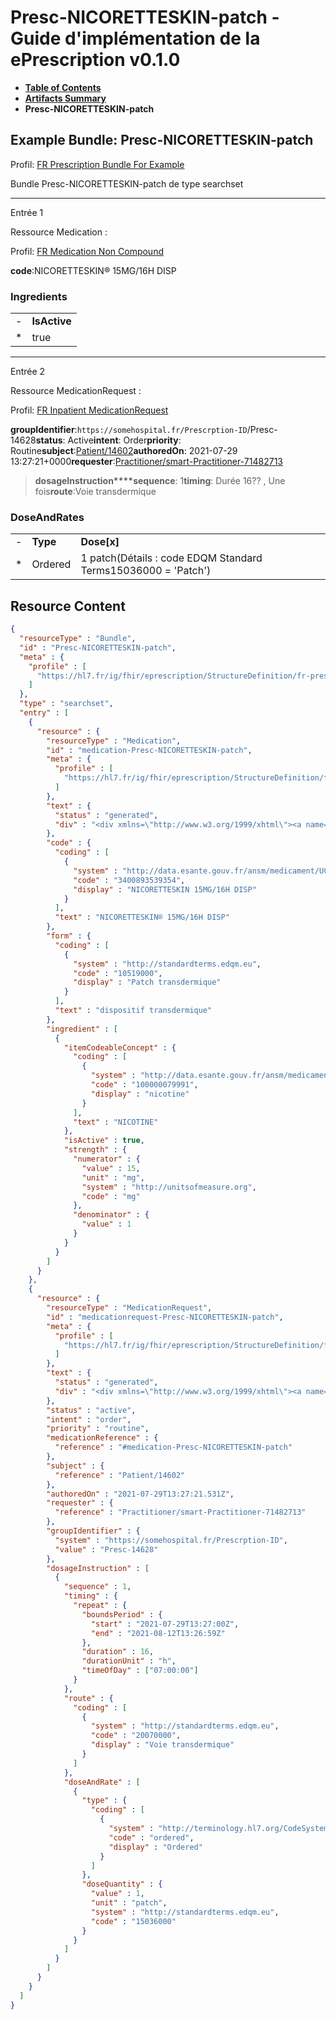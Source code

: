 # Presc-NICORETTESKIN-patch - Guide d'implémentation de la ePrescription v0.1.0

* [**Table of Contents**](toc.md)
* [**Artifacts Summary**](artifacts.md)
* **Presc-NICORETTESKIN-patch**

## Example Bundle: Presc-NICORETTESKIN-patch

Profil: [FR Prescription Bundle For Example](StructureDefinition-fr-prescription-bundle-for-example.md)

Bundle Presc-NICORETTESKIN-patch de type searchset

-------

Entrée 1

Ressource Medication :

> 

Profil: [FR Medication Non Compound](StructureDefinition-fr-medication-noncompound.md)

**code**:NICORETTESKIN® 15MG/16H DISP

### Ingredients

| | |
| :--- | :--- |
| - | **IsActive** |
| * | true |


-------

Entrée 2

Ressource MedicationRequest :

> 

Profil: [FR Inpatient MedicationRequest](StructureDefinition-fr-inpatient-medicationrequest.md)

**groupIdentifier**:`https://somehospital.fr/Prescrption-ID`/Presc-14628**status**: Active**intent**: Order**priority**: Routine**subject**:[Patient/14602](Patient/14602)**authoredOn**: 2021-07-29 13:27:21+0000**requester**:[Practitioner/smart-Practitioner-71482713](Practitioner/smart-Practitioner-71482713)
> **dosageInstruction****sequence**: 1**timing**: Durée 16?? , Une fois**route**:Voie transdermique

### DoseAndRates

| | | |
| :--- | :--- | :--- |
| - | **Type** | **Dose[x]** |
| * | Ordered | 1 patch(Détails : code EDQM Standard Terms15036000 = 'Patch') |





## Resource Content

```json
{
  "resourceType" : "Bundle",
  "id" : "Presc-NICORETTESKIN-patch",
  "meta" : {
    "profile" : [
      "https://hl7.fr/ig/fhir/eprescription/StructureDefinition/fr-prescription-bundle-for-example"
    ]
  },
  "type" : "searchset",
  "entry" : [
    {
      "resource" : {
        "resourceType" : "Medication",
        "id" : "medication-Presc-NICORETTESKIN-patch",
        "meta" : {
          "profile" : [
            "https://hl7.fr/ig/fhir/eprescription/StructureDefinition/fr-medication-noncompound"
          ]
        },
        "text" : {
          "status" : "generated",
          "div" : "<div xmlns=\"http://www.w3.org/1999/xhtml\"><a name=\"Medication_medication-Presc-NICORETTESKIN-patch\"> </a><p class=\"res-header-id\"><b>Narratif généré : Médication medication-Presc-NICORETTESKIN-patch</b></p><a name=\"medication-Presc-NICORETTESKIN-patch\"> </a><a name=\"hcmedication-Presc-NICORETTESKIN-patch\"> </a><div style=\"display: inline-block; background-color: #d9e0e7; padding: 6px; margin: 4px; border: 1px solid #8da1b4; border-radius: 5px; line-height: 60%\"><p style=\"margin-bottom: 0px\"/><p style=\"margin-bottom: 0px\">Profil: <a href=\"StructureDefinition-fr-medication-noncompound.html\">FR Medication Non Compound</a></p></div><p><b>code</b>: <span title=\"Codes :{http://data.esante.gouv.fr/ansm/medicament/UCD 3400893539354}\">NICORETTESKIN® 15MG/16H DISP</span></p><p><b>form</b>: <span title=\"Codes :{http://standardterms.edqm.eu 10519000}\">dispositif transdermique</span></p><h3>Ingredients</h3><table class=\"grid\"><tr><td style=\"display: none\">-</td><td><b>Item[x]</b></td><td><b>IsActive</b></td><td><b>Strength</b></td></tr><tr><td style=\"display: none\">*</td><td><span title=\"Codes :{http://data.esante.gouv.fr/ansm/medicament/codeSMS 100000079991}\">NICOTINE</span></td><td>true</td><td>15 mg<span style=\"background: LightGoldenRodYellow\"> (Détails : code UCUMmg = 'mg')</span>/1</td></tr></table></div>"
        },
        "code" : {
          "coding" : [
            {
              "system" : "http://data.esante.gouv.fr/ansm/medicament/UCD",
              "code" : "3400893539354",
              "display" : "NICORETTESKIN 15MG/16H DISP"
            }
          ],
          "text" : "NICORETTESKIN® 15MG/16H DISP"
        },
        "form" : {
          "coding" : [
            {
              "system" : "http://standardterms.edqm.eu",
              "code" : "10519000",
              "display" : "Patch transdermique"
            }
          ],
          "text" : "dispositif transdermique"
        },
        "ingredient" : [
          {
            "itemCodeableConcept" : {
              "coding" : [
                {
                  "system" : "http://data.esante.gouv.fr/ansm/medicament/codeSMS",
                  "code" : "100000079991",
                  "display" : "nicotine"
                }
              ],
              "text" : "NICOTINE"
            },
            "isActive" : true,
            "strength" : {
              "numerator" : {
                "value" : 15,
                "unit" : "mg",
                "system" : "http://unitsofmeasure.org",
                "code" : "mg"
              },
              "denominator" : {
                "value" : 1
              }
            }
          }
        ]
      }
    },
    {
      "resource" : {
        "resourceType" : "MedicationRequest",
        "id" : "medicationrequest-Presc-NICORETTESKIN-patch",
        "meta" : {
          "profile" : [
            "https://hl7.fr/ig/fhir/eprescription/StructureDefinition/fr-inpatient-medicationrequest"
          ]
        },
        "text" : {
          "status" : "generated",
          "div" : "<div xmlns=\"http://www.w3.org/1999/xhtml\"><a name=\"MedicationRequest_medicationrequest-Presc-NICORETTESKIN-patch\"> </a><p class=\"res-header-id\"><b>Narratif généré : PrescriptionMédicamenteuseTODO medicationrequest-Presc-NICORETTESKIN-patch</b></p><a name=\"medicationrequest-Presc-NICORETTESKIN-patch\"> </a><a name=\"hcmedicationrequest-Presc-NICORETTESKIN-patch\"> </a><div style=\"display: inline-block; background-color: #d9e0e7; padding: 6px; margin: 4px; border: 1px solid #8da1b4; border-radius: 5px; line-height: 60%\"><p style=\"margin-bottom: 0px\"/><p style=\"margin-bottom: 0px\">Profil: <a href=\"StructureDefinition-fr-inpatient-medicationrequest.html\">FR Inpatient MedicationRequest</a></p></div><p><b>status</b>: Active</p><p><b>intent</b>: Order</p><p><b>priority</b>: Routine</p><p><b>medication</b>: <code>#medication-Presc-NICORETTESKIN-patch</code></p><p><b>subject</b>: <a href=\"Patient/14602\">Patient/14602</a></p><p><b>authoredOn</b>: 2021-07-29 13:27:21+0000</p><p><b>requester</b>: <a href=\"Practitioner/smart-Practitioner-71482713\">Practitioner/smart-Practitioner-71482713</a></p><p><b>groupIdentifier</b>: <code>https://somehospital.fr/Prescrption-ID</code>/Presc-14628</p><blockquote><p><b>dosageInstruction</b></p><p><b>sequence</b>: 1</p><p><b>timing</b>: Durée 16?? , Une fois</p><p><b>route</b>: <span title=\"Codes :{http://standardterms.edqm.eu 20070000}\">Voie transdermique</span></p><h3>DoseAndRates</h3><table class=\"grid\"><tr><td style=\"display: none\">-</td><td><b>Type</b></td><td><b>Dose[x]</b></td></tr><tr><td style=\"display: none\">*</td><td><span title=\"Codes :{http://terminology.hl7.org/CodeSystem/dose-rate-type ordered}\">Ordered</span></td><td>1 patch<span style=\"background: LightGoldenRodYellow\"> (Détails : code EDQM Standard Terms15036000 = 'Patch')</span></td></tr></table></blockquote></div>"
        },
        "status" : "active",
        "intent" : "order",
        "priority" : "routine",
        "medicationReference" : {
          "reference" : "#medication-Presc-NICORETTESKIN-patch"
        },
        "subject" : {
          "reference" : "Patient/14602"
        },
        "authoredOn" : "2021-07-29T13:27:21.531Z",
        "requester" : {
          "reference" : "Practitioner/smart-Practitioner-71482713"
        },
        "groupIdentifier" : {
          "system" : "https://somehospital.fr/Prescrption-ID",
          "value" : "Presc-14628"
        },
        "dosageInstruction" : [
          {
            "sequence" : 1,
            "timing" : {
              "repeat" : {
                "boundsPeriod" : {
                  "start" : "2021-07-29T13:27:00Z",
                  "end" : "2021-08-12T13:26:59Z"
                },
                "duration" : 16,
                "durationUnit" : "h",
                "timeOfDay" : ["07:00:00"]
              }
            },
            "route" : {
              "coding" : [
                {
                  "system" : "http://standardterms.edqm.eu",
                  "code" : "20070000",
                  "display" : "Voie transdermique"
                }
              ]
            },
            "doseAndRate" : [
              {
                "type" : {
                  "coding" : [
                    {
                      "system" : "http://terminology.hl7.org/CodeSystem/dose-rate-type",
                      "code" : "ordered",
                      "display" : "Ordered"
                    }
                  ]
                },
                "doseQuantity" : {
                  "value" : 1,
                  "unit" : "patch",
                  "system" : "http://standardterms.edqm.eu",
                  "code" : "15036000"
                }
              }
            ]
          }
        ]
      }
    }
  ]
}

```
